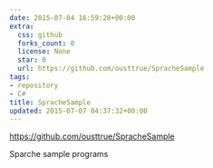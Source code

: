 ```yaml
---
date: 2015-07-04 16:59:28+00:00
extra:
  css: github
  forks_count: 0
  license: None
  star: 0
  url: https://github.com/ousttrue/SpracheSample
tags:
- repository
- C#
title: SpracheSample
updated: 2015-07-07 04:37:32+00:00
---
```


<https://github.com/ousttrue/SpracheSample>

Sparche sample programs
